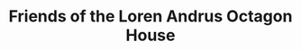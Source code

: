 ---
layout: repo
title: "Friends of the Loren Andrus Octagon House"
id: 4315
permalink: repos/4315/
---